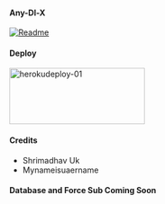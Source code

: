 #### Any-Dl-X
[![Readme](https://github-readme-stats.vercel.app/api/pin/?username=sahaynitin&repo=Any-Dl-X&theme=cobalt)](h&bg_color=24378)

#### Deploy
<p align="">
    <a href="https://heroku.com/deploy?template=https://github.com/KemoXtech/Dl-all-in-one">
    <img src="https://github.com/nikhileashy/justfor_testing/blob/main/herokudeploy-01-cropped.svg" alt="herokudeploy-01" border="0" height="100" width="240"></a>
</p>

#### Credits
   * Shrimadhav Uk
   * Mynameisuaername
#### Database and Force Sub Coming Soon
